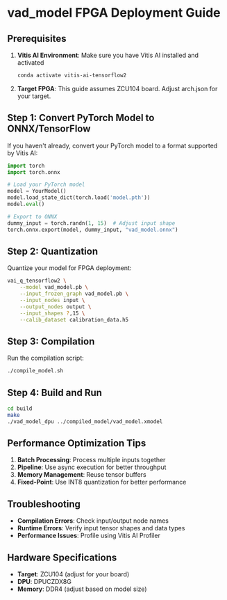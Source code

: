# vad_model FPGA Deployment Guide

## Prerequisites

1. **Vitis AI Environment**: Make sure you have Vitis AI installed and activated
   ```bash
   conda activate vitis-ai-tensorflow2
   ```

2. **Target FPGA**: This guide assumes ZCU104 board. Adjust arch.json for your target.

## Step 1: Convert PyTorch Model to ONNX/TensorFlow

If you haven't already, convert your PyTorch model to a format supported by Vitis AI:

```python
import torch
import torch.onnx

# Load your PyTorch model
model = YourModel()
model.load_state_dict(torch.load('model.pth'))
model.eval()

# Export to ONNX
dummy_input = torch.randn(1, 15)  # Adjust input shape
torch.onnx.export(model, dummy_input, "vad_model.onnx")
```

## Step 2: Quantization

Quantize your model for FPGA deployment:

```bash
vai_q_tensorflow2 \
    --model vad_model.pb \
    --input_frozen_graph vad_model.pb \
    --input_nodes input \
    --output_nodes output \
    --input_shapes ?,15 \
    --calib_dataset calibration_data.h5
```

## Step 3: Compilation

Run the compilation script:

```bash
./compile_model.sh
```

## Step 4: Build and Run

```bash
cd build
make
./vad_model_dpu ../compiled_model/vad_model.xmodel
```

## Performance Optimization Tips

1. **Batch Processing**: Process multiple inputs together
2. **Pipeline**: Use async execution for better throughput
3. **Memory Management**: Reuse tensor buffers
4. **Fixed-Point**: Use INT8 quantization for better performance

## Troubleshooting

- **Compilation Errors**: Check input/output node names
- **Runtime Errors**: Verify input tensor shapes and data types
- **Performance Issues**: Profile using Vitis AI Profiler

## Hardware Specifications

- **Target**: ZCU104 (adjust for your board)
- **DPU**: DPUCZDX8G
- **Memory**: DDR4 (adjust based on model size)
